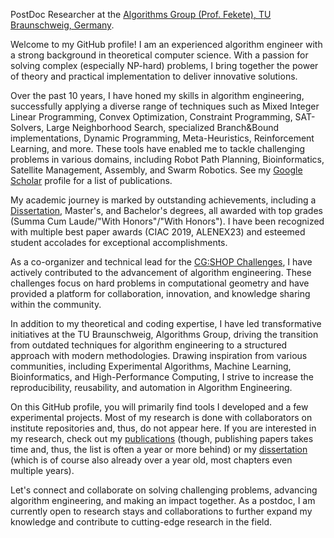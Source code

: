 PostDoc Researcher at the [Algorithms Group (Prof. Fekete), TU Braunschweig, Germany](https://www.ibr.cs.tu-bs.de/alg/).

Welcome to my GitHub profile! I am an experienced algorithm engineer with a strong background in theoretical computer science.
With a passion for solving complex (especially NP-hard) problems, I bring together the power of theory and practical implementation to deliver innovative solutions.

Over the past 10 years, I have honed my skills in algorithm engineering, successfully applying a diverse range of techniques such as Mixed Integer Linear Programming, Convex Optimization, Constraint Programming, SAT-Solvers, Large Neighborhood Search, specialized Branch&Bound implementations, Dynamic Programming, Meta-Heuristics, Reinforcement Learning, and more.
These tools have enabled me to tackle challenging problems in various domains, including Robot Path Planning, Bioinformatics, Satellite Management, Assembly, and Swarm Robotics.
See my [Google Scholar](https://scholar.google.de/citations?user=rZ4784MAAAAJ&hl=en) profile for a list of publications.

My academic journey is marked by outstanding achievements, including a [Dissertation](https://krupke.cc/assets/pdf/dissertation_veroeffentlichung.pdf), Master's, and Bachelor's degrees, all awarded with top grades (Summa Cum Laude/"With Honors"/"With Honors").
I have been recognized with multiple best paper awards (CIAC 2019, ALENEX23) and esteemed student accolades for exceptional accomplishments.

As a co-organizer and technical lead for the [CG:SHOP Challenges](https://cgshop.ibr.cs.tu-bs.de/), I have actively contributed to the advancement of algorithm engineering.
These challenges focus on hard problems in computational geometry and have provided a platform for collaboration, innovation, and knowledge sharing within the community.

In addition to my theoretical and coding expertise, I have led transformative initiatives at the TU Braunschweig, Algorithms Group, driving the transition from outdated techniques for algorithm engineering to a structured approach with modern methodologies.
Drawing inspiration from various communities, including Experimental Algorithms, Machine Learning, Bioinformatics, and High-Performance Computing, I strive to increase the reproducibility, reusability, and automation in Algorithm Engineering.

On this GitHub profile, you will primarily find tools I developed and a few experimental projects.
Most of my research is done with collaborators on institute repositories and, thus, do not appear here.
If you are interested in my research, check out my [publications](https://scholar.google.de/citations?user=rZ4784MAAAAJ&hl=en) (though, publishing papers takes time and, thus, the list is often a year or more behind) or my [dissertation](https://krupke.cc/assets/pdf/dissertation_veroeffentlichung.pdf) (which is of course also already over a year old, most chapters even multiple years).
<!--On this GitHub profile, you will find a collection of my projects that demonstrate my problem-solving abilities and practical implementations.
Whether it's optimizing algorithms, developing tools, or exploring new techniques, I am constantly pushing the boundaries of what's possible.-->

Let's connect and collaborate on solving challenging problems, advancing algorithm engineering, and making an impact together.
As a postdoc, I am currently open to research stays and collaborations to further expand my knowledge and contribute to cutting-edge research in the field.
